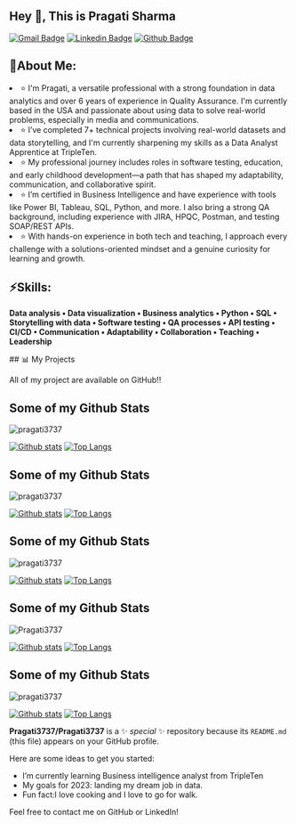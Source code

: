 ## Hey 👋, This is Pragati Sharma
[![Gmail Badge](https://img.shields.io/badge/-jaypree86@gmail.com-c14438?style=flat&logo=Gmail&logoColor=white&link=mailto:jaypree86@gmail.com)](mailto:jaypree86@gmail.com) 
[![Linkedin Badge](https://img.shields.io/badge/-pragatisharma-0a72a033a-0072b1?style=flat&logo=Linkedin&logoColor=white&link=https://www.linkedin.com/in/pragati-sharma-0a72a033a/)](https://www.linkedin.com/in/pragati-sharma-0a72a033a/) [![Github Badge](https://img.shields.io/badge/-pragati3737-grey?style=flat&logo=github&logoColor=white&link=https://github.com/pragati3737/)](https://www.github.com/pragati3737/) <p align='left'><h2>💫<b>About Me:</b></h2>
<li>⭐ I'm Pragati, a versatile professional with a strong foundation in data analytics and over 6 years of experience in Quality Assurance. I'm currently based in the USA and passionate about using data to solve real-world problems, especially in media and communications.</li>
<li>⭐ I’ve completed 7+ technical projects involving real-world datasets and data storytelling, and I'm currently sharpening my skills as a Data Analyst Apprentice at TripleTen.</li>
<li>⭐ My professional journey includes roles in software testing, education, and early childhood development—a path that has shaped my adaptability, communication, and collaborative spirit.</li>
<li>⭐ I’m certified in Business Intelligence and have experience with tools like Power BI, Tableau, SQL, Python, and more. I also bring a strong QA background, including experience with JIRA, HPQC, Postman, and testing SOAP/REST APIs.</li>
<li>⭐ With hands-on experience in both tech and teaching, I approach every challenge with a solutions-oriented mindset and a genuine curiosity for learning and growth.</li>

<h2>⚡<b>Skills:</b></h2>
<b>Data analysis • Data visualization • Business analytics • Python • SQL • Storytelling with data • Software testing • QA processes • API testing • CI/CD • Communication • Adaptability • Collaboration • Teaching • Leadership</b></p>
## 📊 My Projects

All of my project are available on GitHub!!
## Some of my Github Stats
<p align=left> <img src=https://komarev.com/ghpvc/?username=pragati3737 alt=pragati3737 /> </p>

[![Github stats](https://github-readme-stats.vercel.app/api?username=pragati3737&show_icons=true&include_all_commits=true)](https://github.com/pragati3737/github-readme-stats)
[![Top Langs](https://github-readme-stats.vercel.app/api/top-langs/?username=pragati3737&layout=compact)](https://github.com/pragati3737/github-readme-stats)

## Some of my Github Stats
<p align=left> <img src=https://komarev.com/ghpvc/?username=pragati3737 alt=pragati3737 /> </p>

[![Github stats](https://github-readme-stats.vercel.app/api?username=pragati3737&show_icons=true&include_all_commits=true)](https://github.com/pragati3737/github-readme-stats)
[![Top Langs](https://github-readme-stats.vercel.app/api/top-langs/?username=pragati3737&layout=compact)](https://github.com/pragati3737/github-readme-stats)

## Some of my Github Stats
<p align=left> <img src=https://komarev.com/ghpvc/?username=pragati3737 alt=pragati3737 /> </p>

[![Github stats](https://github-readme-stats.vercel.app/api?username=pragati3737&show_icons=true&include_all_commits=true)](https://github.com/pragati3737/github-readme-stats)
[![Top Langs](https://github-readme-stats.vercel.app/api/top-langs/?username=pragati3737&layout=compact)](https://github.com/pragati3737/github-readme-stats)

## Some of my Github Stats
<p align=left> <img src=https://komarev.com/ghpvc/?username=Pragati3737 alt=Pragati3737 /> </p>

[![Github stats](https://github-readme-stats.vercel.app/api?username=Pragati3737&show_icons=true&include_all_commits=true)](https://github.com/Pragati3737/github-readme-stats)
[![Top Langs](https://github-readme-stats.vercel.app/api/top-langs/?username=Pragati3737&layout=compact)](https://github.com/Pragati3737/github-readme-stats)

## Some of my Github Stats
<p align=left> <img src=https://komarev.com/ghpvc/?username=pragati3737 alt=pragati3737 /> </p>

[![Github stats](https://github-readme-stats.vercel.app/api?username=pragati3737&show_icons=true&include_all_commits=true)](https://github.com/pragati3737/github-readme-stats)
[![Top Langs](https://github-readme-stats.vercel.app/api/top-langs/?username=pragati3737&layout=compact)](https://github.com/pragati3737/github-readme-stats)

**Pragati3737/Pragati3737** is a ✨ _special_ ✨ repository because its `README.md` (this file) appears on your GitHub profile.

Here are some ideas to get you started:


-  I’m currently learning Business intelligence analyst from TripleTen
-  My goals for 2023: landing my dream job in data.
- Fun fact:I love cooking and I love to go for walk.

 Feel free to contact me on GitHub or LinkedIn!</p><p align='left'> 
